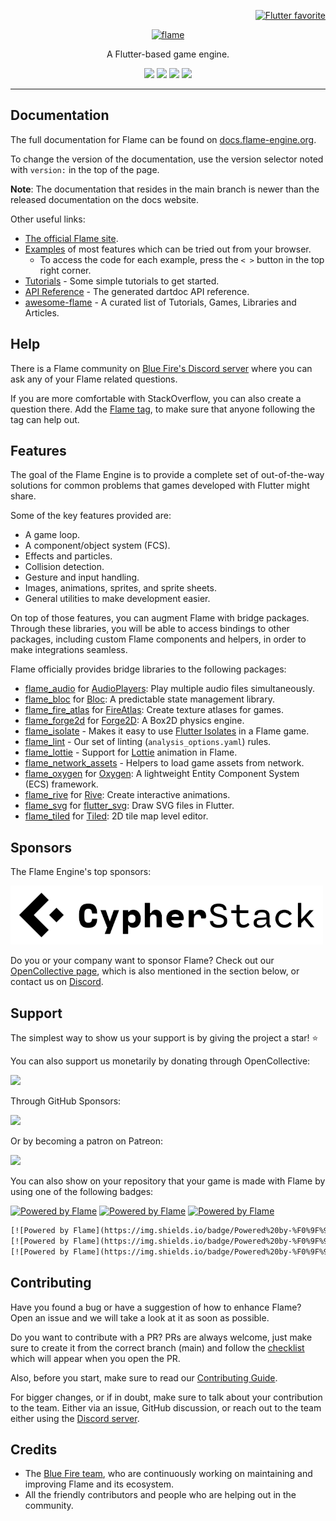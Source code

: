 <!-- markdownlint-disable MD013 -->
<p align="right">
  <a href="https://docs.flutter.dev/packages-and-plugins/favorites">
    <img alt="Flutter favorite" width="100px" src="https://github.com/flame-engine/flame/assets/744771/aa5d5acd-e82b-48bc-ad81-2ab146d72ecb">
  </a>
</p>

<!-- markdownlint-disable MD013 -->
<p align="center">
  <a href="https://flame-engine.org">
    <img alt="flame" width="200px" src="https://user-images.githubusercontent.com/6718144/101553774-3bc7b000-39ad-11eb-8a6a-de2daa31bd64.png">
  </a>
</p>

<p align="center">
A Flutter-based game engine.
</p>

<p align="center">
  <a title="Pub" href="https://pub.dev/packages/flame"><img src="https://img.shields.io/pub/v/flame.svg?style=popout"/></a>
  <a title="Test" href="https://github.com/flame-engine/flame/actions?query=workflow%3Acicd+branch%3Amain"><img src="https://github.com/flame-engine/flame/actions/workflows/cicd.yml/badge.svg?branch=main&event=push"/></a>
  <a title="Discord" href="https://discord.gg/pxrBmy4"><img src="https://img.shields.io/discord/509714518008528896.svg"/></a>
  <a title="Melos" href="https://github.com/invertase/melos"><img src="https://img.shields.io/badge/maintained%20with-melos-f700ff.svg"/></a>
</p>

---
<!-- markdownlint-enable MD013 -->

<!-- markdownlint-disable-next-line MD002 -->
## Documentation

The full documentation for Flame can be found on
[docs.flame-engine.org](https://docs.flame-engine.org/).

To change the version of the documentation, use the version selector noted with `version:` in the
top of the page.

**Note**: The documentation that resides in the main branch is newer than the released documentation
on the docs website.

Other useful links:

- [The official Flame site](https://flame-engine.org/).
- [Examples](https://examples.flame-engine.org/) of most features which can be tried out from your
  browser.
  - To access the code for each example, press the `< >` button in the top right corner.
- [Tutorials](https://docs.flame-engine.org/main/tutorials/tutorials.html) - Some simple tutorials
  to get started.
- [API Reference](https://pub.dev/documentation/flame/latest/) - The generated dartdoc API
  reference.
- [awesome-flame](https://github.com/flame-engine/awesome-flame) - A curated list of Tutorials,
  Games, Libraries and Articles.


## Help

There is a Flame community on [Blue Fire's Discord server](https://discord.gg/5unKpdQD78) where you
can ask any of your Flame related questions.

If you are more comfortable with StackOverflow, you can also create a question there. Add the
[Flame tag](https://stackoverflow.com/questions/tagged/flame), to make sure that anyone following
the tag can help out.


## Features

The goal of the Flame Engine is to provide a complete set of out-of-the-way solutions for common
problems that games developed with Flutter might share.

Some of the key features provided are:

- A game loop.
- A component/object system (FCS).
- Effects and particles.
- Collision detection.
- Gesture and input handling.
- Images, animations, sprites, and sprite sheets.
- General utilities to make development easier.

On top of those features, you can augment Flame with bridge packages. Through these libraries,
you will be able to access bindings to other packages, including custom Flame components and
helpers, in order to make integrations seamless.

Flame officially provides bridge libraries to the following packages:

- [flame_audio][flame_audio] for [AudioPlayers][audioplayers]: Play multiple audio files
simultaneously.
- [flame_bloc][flame_bloc] for [Bloc][bloc]: A predictable state management library.
- [flame_fire_atlas][flame_fire_atlas] for [FireAtlas][fireatlas]: Create texture atlases for games.
- [flame_forge2d][flame_forge2d] for [Forge2D][forge2d]: A Box2D physics engine.
- [flame_isolate][flame_isolate] - Makes it easy to use [Flutter Isolates][flutter_isolates] in
a Flame game.
- [flame_lint][flame_lint] - Our set of linting (`analysis_options.yaml`) rules.
- [flame_lottie][flame_lottie] - Support for [Lottie][lottie] animation in Flame.
- [flame_network_assets][flame_network_assets] - Helpers to load game assets from
network.
- [flame_oxygen][flame_oxygen] for [Oxygen][oxygen]: A lightweight Entity Component System (ECS)
framework.
- [flame_rive][flame_rive] for [Rive][rive]: Create interactive animations.
- [flame_svg][flame_svg] for [flutter_svg][flutter_svg]: Draw SVG files in Flutter.
- [flame_tiled][flame_tiled] for [Tiled][tiled]: 2D tile map level editor.


## Sponsors

The Flame Engine's top sponsors:

[![Cypher Stack](https://raw.githubusercontent.com/flame-engine/flame/main/media/logo_cypherstack.png)](https://cypherstack.com/)

Do you or your company want to sponsor Flame?
Check out our [OpenCollective page](https://opencollective.com/blue-fire), which is also mentioned
in the section below, or contact us on [Discord](https://discord.gg/pxrBmy4).


## Support

The simplest way to show us your support is by giving the project a star! :star:

You can also support us monetarily by donating through OpenCollective:

<a href="https://opencollective.com/blue-fire/donate" target="_blank">
  <img src="https://opencollective.com/blue-fire/donate/button@2x.png?color=blue" width=200 />
</a>

Through GitHub Sponsors:

<a href="https://github.com/sponsors/bluefireteam" target="_blank">
  <img
    src="https://img.shields.io/badge/Github%20Sponsor-blue?style=for-the-badge&logo=github&logoColor=white"
    width=200
  />
</a>

Or by becoming a patron on Patreon:

<a href="https://www.patreon.com/bluefireoss" target="_blank">
  <img src="https://c5.patreon.com/external/logo/become_a_patron_button.png" width=200 />
</a>

You can also show on your repository that your game is made with Flame by using one of the following
badges:

[![Powered by Flame](https://img.shields.io/badge/Powered%20by-%F0%9F%94%A5-272727.svg)](https://flame-engine.org)
[![Powered by Flame](https://img.shields.io/badge/Powered%20by-%F0%9F%94%A5-272727.svg?style=flat-square)](https://flame-engine.org)
[![Powered by Flame](https://img.shields.io/badge/Powered%20by-%F0%9F%94%A5-272727.svg?style=for-the-badge)](https://flame-engine.org)

```txt
[![Powered by Flame](https://img.shields.io/badge/Powered%20by-%F0%9F%94%A5-272727.svg)](https://flame-engine.org)
[![Powered by Flame](https://img.shields.io/badge/Powered%20by-%F0%9F%94%A5-272727.svg?style=flat-square)](https://flame-engine.org)
[![Powered by Flame](https://img.shields.io/badge/Powered%20by-%F0%9F%94%A5-272727.svg?style=for-the-badge)](https://flame-engine.org)
```


## Contributing

Have you found a bug or have a suggestion of how to enhance Flame? Open an issue and we will take a
look at it as soon as possible.

Do you want to contribute with a PR? PRs are always welcome, just make sure to create it from the
correct branch (main) and follow the [checklist](.github/pull_request_template.md) which will
appear when you open the PR.

Also, before you start, make sure to read our [Contributing Guide](CONTRIBUTING.md).

For bigger changes, or if in doubt, make sure to talk about your contribution to the team. Either
via an issue, GitHub discussion, or reach out to the team either using the
[Discord server](https://discord.gg/pxrBmy4).


## Credits

- The [Blue Fire team](https://github.com/orgs/bluefireteam/people), who are continuously
  working on maintaining and improving Flame and its ecosystem.
- All the friendly contributors and people who are helping out in the community.

[flame_audio]: https://github.com/flame-engine/flame/tree/main/packages/flame_audio
[audioplayers]: https://github.com/bluefireteam/audioplayers
[flame_bloc]: https://github.com/flame-engine/flame/tree/main/packages/flame_bloc
[bloc]: https://github.com/felangel/bloc
[flame_fire_atlas]: https://github.com/flame-engine/flame/tree/main/packages/flame_fire_atlas
[fireatlas]: https://github.com/flame-engine/fire-atlas
[flame_forge2d]: https://github.com/flame-engine/flame/tree/main/packages/flame_forge2d
[forge2d]: https://github.com/flame-engine/forge2d
[flame_isolate]: https://github.com/flame-engine/flame/tree/main/packages/flame_isolate
[flutter_isolates]: https://api.flutter.dev/flutter/dart-isolate/Isolate-class.html
[flame_lint]: https://github.com/flame-engine/flame/tree/main/packages/flame_lint
[flame_lottie]: https://github.com/flame-engine/flame/tree/main/packages/flame_lottie
[lottie]: https://airbnb.design/lottie/
[flame_network_assets]: https://github.com/flame-engine/flame/tree/main/packages/flame_network_assets
[flame_oxygen]: https://github.com/flame-engine/flame/tree/main/packages/flame_oxygen
[oxygen]: https://github.com/flame-engine/oxygen
[flame_rive]: https://github.com/flame-engine/flame/tree/main/packages/flame_rive
[rive]: https://rive.app/
[flame_svg]: https://github.com/flame-engine/flame/tree/main/packages/flame_svg
[flutter_svg]: https://github.com/dnfield/flutter_svg
[flame_tiled]: https://github.com/flame-engine/flame/tree/main/packages/flame_tiled
[tiled]: https://www.mapeditor.org/

